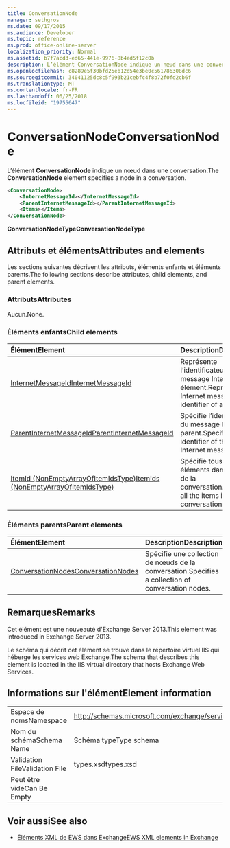 ```yaml
---
title: ConversationNode
manager: sethgros
ms.date: 09/17/2015
ms.audience: Developer
ms.topic: reference
ms.prod: office-online-server
localization_priority: Normal
ms.assetid: b7f7acd3-ed65-441e-9976-8b4ed5f12c0b
description: L’élément ConversationNode indique un nœud dans une conversation.
ms.openlocfilehash: c8289e5f30bfd25eb12d54e3be0c561786308dc6
ms.sourcegitcommit: 34041125dc8c5f993b21cebfc4f8b72f0fd2cb6f
ms.translationtype: MT
ms.contentlocale: fr-FR
ms.lasthandoff: 06/25/2018
ms.locfileid: "19755647"
---
```

# <a name="conversationnode"></a><span data-ttu-id="bcd14-103">ConversationNode</span><span class="sxs-lookup"><span data-stu-id="bcd14-103">ConversationNode</span></span>

<span data-ttu-id="bcd14-104">L’élément **ConversationNode** indique un nœud dans une conversation.</span><span class="sxs-lookup"><span data-stu-id="bcd14-104">The **ConversationNode** element specifies a node in a conversation.</span></span> 
  
```XML
<ConversationNode>
    <InternetMessageId></InternetMessageId>
    <ParentInternetMessageId></ParentInternetMessageId>
    <Items></Items>
</ConversationNode>
```

 <span data-ttu-id="bcd14-105">**ConversationNodeType**</span><span class="sxs-lookup"><span data-stu-id="bcd14-105">**ConversationNodeType**</span></span>
## <a name="attributes-and-elements"></a><span data-ttu-id="bcd14-106">Attributs et éléments</span><span class="sxs-lookup"><span data-stu-id="bcd14-106">Attributes and elements</span></span>

<span data-ttu-id="bcd14-107">Les sections suivantes décrivent les attributs, éléments enfants et éléments parents.</span><span class="sxs-lookup"><span data-stu-id="bcd14-107">The following sections describe attributes, child elements, and parent elements.</span></span>
  
### <a name="attributes"></a><span data-ttu-id="bcd14-108">Attributs</span><span class="sxs-lookup"><span data-stu-id="bcd14-108">Attributes</span></span>

<span data-ttu-id="bcd14-109">Aucun.</span><span class="sxs-lookup"><span data-stu-id="bcd14-109">None.</span></span>
  
### <a name="child-elements"></a><span data-ttu-id="bcd14-110">Éléments enfants</span><span class="sxs-lookup"><span data-stu-id="bcd14-110">Child elements</span></span>

|<span data-ttu-id="bcd14-111">**Élément**</span><span class="sxs-lookup"><span data-stu-id="bcd14-111">**Element**</span></span>|<span data-ttu-id="bcd14-112">**Description**</span><span class="sxs-lookup"><span data-stu-id="bcd14-112">**Description**</span></span>|
|:-----|:-----|
|[<span data-ttu-id="bcd14-113">InternetMessageId</span><span class="sxs-lookup"><span data-stu-id="bcd14-113">InternetMessageId</span></span>](internetmessageid.md) <br/> |<span data-ttu-id="bcd14-114">Représente l’identificateur de message Internet d’un élément.</span><span class="sxs-lookup"><span data-stu-id="bcd14-114">Represents the Internet message identifier of an item.</span></span>  <br/> |
|[<span data-ttu-id="bcd14-115">ParentInternetMessageId</span><span class="sxs-lookup"><span data-stu-id="bcd14-115">ParentInternetMessageId</span></span>](parentinternetmessageid.md) <br/> |<span data-ttu-id="bcd14-116">Spécifie l’identificateur du message Internet parent.</span><span class="sxs-lookup"><span data-stu-id="bcd14-116">Specifies the identifier of the parent Internet message.</span></span>  <br/> |
|[<span data-ttu-id="bcd14-117">ItemId (NonEmptyArrayOfItemIdsType)</span><span class="sxs-lookup"><span data-stu-id="bcd14-117">ItemIds (NonEmptyArrayOfItemIdsType)</span></span>](itemids-nonemptyarrayofitemidstype.md) <br/> |<span data-ttu-id="bcd14-118">Spécifie tous les éléments dans le nœud de la conversation.</span><span class="sxs-lookup"><span data-stu-id="bcd14-118">Specifies all the items in the conversation node.</span></span>  <br/> |
   
### <a name="parent-elements"></a><span data-ttu-id="bcd14-119">Éléments parents</span><span class="sxs-lookup"><span data-stu-id="bcd14-119">Parent elements</span></span>

|<span data-ttu-id="bcd14-120">**Élément**</span><span class="sxs-lookup"><span data-stu-id="bcd14-120">**Element**</span></span>|<span data-ttu-id="bcd14-121">**Description**</span><span class="sxs-lookup"><span data-stu-id="bcd14-121">**Description**</span></span>|
|:-----|:-----|
|[<span data-ttu-id="bcd14-122">ConversationNodes</span><span class="sxs-lookup"><span data-stu-id="bcd14-122">ConversationNodes</span></span>](conversationnodes.md) <br/> |<span data-ttu-id="bcd14-123">Spécifie une collection de nœuds de la conversation.</span><span class="sxs-lookup"><span data-stu-id="bcd14-123">Specifies a collection of conversation nodes.</span></span>  <br/> |
   
## <a name="remarks"></a><span data-ttu-id="bcd14-124">Remarques</span><span class="sxs-lookup"><span data-stu-id="bcd14-124">Remarks</span></span>

<span data-ttu-id="bcd14-125">Cet élément est une nouveauté d'Exchange Server 2013.</span><span class="sxs-lookup"><span data-stu-id="bcd14-125">This element was introduced in Exchange Server 2013.</span></span>
  
<span data-ttu-id="bcd14-126">Le schéma qui décrit cet élément se trouve dans le répertoire virtuel IIS qui héberge les services web Exchange.</span><span class="sxs-lookup"><span data-stu-id="bcd14-126">The schema that describes this element is located in the IIS virtual directory that hosts Exchange Web Services.</span></span>
  
## <a name="element-information"></a><span data-ttu-id="bcd14-127">Informations sur l'élément</span><span class="sxs-lookup"><span data-stu-id="bcd14-127">Element information</span></span>

|||
|:-----|:-----|
|<span data-ttu-id="bcd14-128">Espace de noms</span><span class="sxs-lookup"><span data-stu-id="bcd14-128">Namespace</span></span>  <br/> |http://schemas.microsoft.com/exchange/services/2006/types  <br/> |
|<span data-ttu-id="bcd14-129">Nom du schéma</span><span class="sxs-lookup"><span data-stu-id="bcd14-129">Schema Name</span></span>  <br/> |<span data-ttu-id="bcd14-130">Schéma type</span><span class="sxs-lookup"><span data-stu-id="bcd14-130">Type schema</span></span>  <br/> |
|<span data-ttu-id="bcd14-131">Validation File</span><span class="sxs-lookup"><span data-stu-id="bcd14-131">Validation File</span></span>  <br/> |<span data-ttu-id="bcd14-132">types.xsd</span><span class="sxs-lookup"><span data-stu-id="bcd14-132">types.xsd</span></span>  <br/> |
|<span data-ttu-id="bcd14-133">Peut être vide</span><span class="sxs-lookup"><span data-stu-id="bcd14-133">Can Be Empty</span></span>  <br/> ||
   
## <a name="see-also"></a><span data-ttu-id="bcd14-134">Voir aussi</span><span class="sxs-lookup"><span data-stu-id="bcd14-134">See also</span></span>



- [<span data-ttu-id="bcd14-135">Éléments XML de EWS dans Exchange</span><span class="sxs-lookup"><span data-stu-id="bcd14-135">EWS XML elements in Exchange</span></span>](ews-xml-elements-in-exchange.md)

